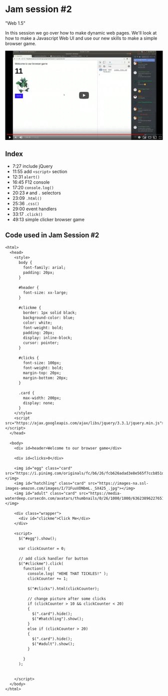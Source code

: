 # Jam session #2

"Web 1.5" 

In this session we go over how to make dynamic web pages. We'll look at how to make a Javascript Web UI and use our new skills to make a simple browser game.

[![Jam Session #2](2-js-webui-simple-game.png)](https://www.youtube.com/watch?v=IpXA53_YUSk)

## Index

- 7:27 include jQuery
- 11:55 add `<script>` section
- 12:31 `alert()`
- 16:45 F12 console
- 17:20 `console.log()`
- 20:23 `#` and `.` selectors
- 23:09 `.html()`
- 25:36 `.css()`
- 29:00 event handlers
- 33:17 `.click()`
- 49:13 simple clicker browser game


## Code used in Jam Session #2

```
<html>
  <head>
    <style>
      body {
        font-family: arial;
        padding: 20px;
      }

      #header {
        font-size: xx-large;
      }

      #clickme {
        border: 1px solid black;
        background-color: blue;
        color: white;
        font-weight: bold;
        padding: 20px;
        display: inline-block;
        cursor: pointer;
      }

      #clicks {
        font-size: 100px;
        font-weight: bold;
        margin-top: 20px;
        margin-bottom: 20px;
      }

      .card {
        max-width: 200px;
        display: none;
      }
    </style>
    <script src="https://ajax.googleapis.com/ajax/libs/jquery/3.3.1/jquery.min.js"></script>
  </head>

  <body>
    <div id=header>Welcome to our browser game</div> 

    <div id=clicks>0</div>

    <img id="egg" class="card" src="https://i.pinimg.com/originals/fc/b6/26/fcb626adad3e8e565f7ccb851d6a1b71.jpg"></img>
    <img id="hatchling" class="card" src="https://images-na.ssl-images-amazon.com/images/I/71FuuVDNbmL._SX425_.jpg"></img>
    <img id="adult" class="card" src="https://media-waterdeep.cursecdn.com/avatars/thumbnails/0/26/1000/1000/636238962276510242.jpeg"></img>

    <div class="wrapper">
      <div id="clickme">Click Me</div>
    </div>

    <script>
      $("#egg").show();

      var clickCounter = 0;

      // add click handler for button
      $("#clickme").click(
        function() {
          console.log( "HEHE THAT TICKLES!" );
          clickCounter += 1;          

          $("#clicks").html(clickCounter);

          // change picture after some clicks
          if (clickCounter > 10 && clickCounter < 20)
          {
            $(".card").hide();
            $("#hatchling").show();
          }
          else if (clickCounter > 20)
          {
            $(".card").hide();
            $("#adult").show();
          }
              
        }
      );

      
    </script>
  </body>
</html>
```
